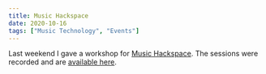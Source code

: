 ```yaml
---
title: Music Hackspace
date: 2020-10-16
tags: ["Music Technology", "Events"]
---
```


Last weekend I gave a workshop for [Music Hackspace](https://musichackspace.org/). The sessions were recorded and are [available here](https://musichackspace.thinkific.com/courses/arcologies).
